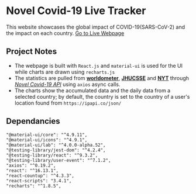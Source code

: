# Novel Covid-19 Live Tracker

This website showcases the global impact of COVID-19(SARS-CoV-2) and the impact on each country.
[Go to Live Webpage](https://blissful-saha-fa57eb.netlify.app/)

## Project Notes

- The webpage is built with `React.js` and `material-ui` is used for the UI while charts are drawn using `recharts.js`
- The statistics are pulled from [**worldometer**](https://www.worldometers.info/coronavirus/), [**JHUCSSE**](https://github.com/CSSEGISandData/COVID-19/tree/master/csse_covid_19_data/csse_covid_19_time_series) and [**NYT**](https://github.com/nytimes/covid-19-data) through [_Novel Covid-19 API_](https://corona.lmao.ninja/v2) using `axios` async calls.
- The charts show the accumulated data and the daily data from a selected country; by default, the country is set to the country of a user's location found from `https://ipapi.co/json/`

## Dependancies

```
"@material-ui/core": "^4.9.11",
"@material-ui/icons": "^4.9.1",
"@material-ui/lab": "^4.0.0-alpha.52",
"@testing-library/jest-dom": "^4.2.4",
"@testing-library/react": "^9.3.2",
"@testing-library/user-event": "^7.1.2",
"axios": "^0.19.2",
"react": "^16.13.1",
"react-countup": "^4.3.3",
"react-scripts": "3.4.1",
"recharts": "^1.8.5",
```
